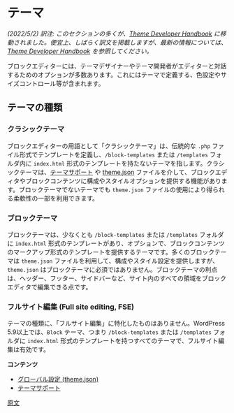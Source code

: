 <!--
# Theming for the Block Editor
 -->
<!--
# ブロックエディター対応のテーマ
 -->
<!--
The new editor provides a number of options for theme designers and developers, including theme-defined color settings, font size control, and much more.

In this section, you'll learn about the ways that themes can customize the editor.
 -->
<!--
新しいエディターには、テーマ定義の色設定やサイズコントロールなどテーマデザイナーやテーマ開発者のためのオプションが多数あります。

このセクションではテーマからエディターをカスタマイズする方法について解説します。
 -->
<!--
# Themes
 -->
# テーマ

*(2022/5/2) 訳注: このセクションの多くが、[Theme Developer Handbook](https://developer.wordpress.org/themes/block-themes/) に移動されました。便宜上、しばらく訳文を掲載しますが、最新の情報については、[Theme Developer Handbook](https://developer.wordpress.org/themes/block-themes/) を参照してください。*

<!--
The block editor provides a number of options for theme designers and developers, including theme-defined color settings, font size control, and much more.
The block editor provides a number of options for theme designers and developers, to interact with it, including theme-defined color settings, font size control, and much more.
 -->
ブロックエディターには、テーマデザイナーやテーマ開発者がエディターと対話するためのオプションが多数あります。これにはテーマで定義する、色設定やサイズコントロール等が含まれます。
<!-- 
## Types of themes
 -->
## テーマの種類

<!-- 
### Classic theme
 -->
### クラシックテーマ

<!-- 
In terms of block editor terminology this is any theme that defines its templates in the traditional `.php` file format, and that doesn't have an `index.html` format template in the `/block-templates` or `/templates` folders. A `Classic` theme has the ability to provide configuration and styling options to the block editor, and block content, via [Theme Supports](/docs/how-to-guides/themes/theme-support.md), or by including a [theme.json](/docs/how-to-guides/themes/theme-json.md) file. A theme does not have to be a `Block` theme in order to take advantage of some of the flexibility provided by the use of a `theme.json` file.
 -->
ブロックエディターの用語として「クラシックテーマ」は、伝統的な `.php` ファイル形式でテンプレートを定義し、`/block-templates` または `/templates` フォルダ内に `index.html` 形式のテンプレートを持たないテーマを指します。クラシックテーマは、[テーマサポート](https://ja.wordpress.org/team/handbook/block-editor/how-to-guides/themes/theme-support/) や [theme.json](https://ja.wordpress.org/team/handbook/block-editor/how-to-guides/themes/theme-json/) ファイルを介して、ブロックエディタやブロックコンテンツに構成やスタイルオプションを提供する機能があります。ブロックテーマでないテーマでも `theme.json` ファイルの使用により得られる柔軟性の一部を利用できます。

<!-- 
### Block theme
 -->
### ブロックテーマ

<!-- 
This is any theme that has, at a minimum, an `index.html` format template in the `/block-templates` or `/templates` folders, and with templates  provided in form of block content markup. While many `Block` themes will make use of a `theme.json` file to provide configuration and styling settings, a `theme.json` is not a requirement of `Block` themes. The advantage of `Block` themes is that the block editor can be used to edit all areas of the site: headers, footers, sidebars, etc.
 -->
ブロックテーマは、少なくとも `/block-templates` または `/templates` フォルダに `index.html` 形式のテンプレートがあり、オプションで、ブロックコンテンツのマークアップ形式のテンプレートを提供するテーマです。多くのブロックテーマは `theme.json` ファイルを利用して、構成やスタイル設定を提供しますが、 `theme.json` はブロックテーマに必須ではありません。ブロックテーマの利点は、ヘッダー、フッター、サイドバーなど、サイト内のすべての領域をブロックエディタで編集できる点です。

<!-- 
### Full site editing (FSE)
 -->
### フルサイト編集 (Full site editing, FSE)

<!-- 
There isn't an FSE specific theme type. In WordPress > 5.9 FSE is enabled for any `Block` theme, ie. any theme that has an `index.html` format template in the `/block-templates` or `/templates` folders.
 -->
テーマの種類に、「フルサイト編集」に特化したものはありません。WordPress 5.9以上では、`Block` テーマ、つまり `/block-templates` または `/templates` フォルダに `index.html` 形式のテンプレートを持つすべてのテーマで、フルサイト編集は有効です。

<!--
**Contents**
 -->
**コンテンツ**

<!--
- [Global Settings (theme.json)](/docs/how-to-guides/themes/theme-json.md)
- [Theme Support](/docs/how-to-guides/themes/theme-support.md)
 -->
- [グローバル設定 (theme.json)](https://ja.wordpress.org/team/handbook/block-editor/how-to-guides/themes/theme-json)
- [テーマサポート](https://ja.wordpress.org/team/handbook/block-editor/how-to-guides/themes/theme-support)

[原文](https://github.com/WordPress/gutenberg/blob/trunk/docs/how-to-guides/themes/README.md)
